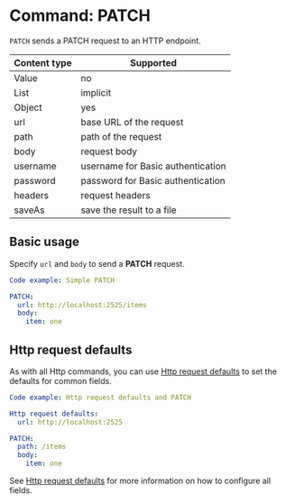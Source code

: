# Command: PATCH

`PATCH` sends a PATCH request to an HTTP endpoint.

| Content type | Supported                         |
|--------------|-----------------------------------|
| Value        | no                                |
| List         | implicit                          |
| Object       | yes                               |
| url          | base URL of the request           |
| path         | path of the request               |
| body         | request body                      |
| username     | username for Basic authentication |
| password     | password for Basic authentication |
| headers      | request headers                   |
| saveAs       | save the result to a file         |

## Basic usage

Specify `url` and `body` to send a **PATCH** request.

```yaml cli
Code example: Simple PATCH

PATCH:
  url: http://localhost:2525/items
  body:
    item: one
```

## Http request defaults

As with all Http commands, you can use [Http request defaults](Http%20request%20defaults.md) to set the defaults for
common fields.

```yaml cli
Code example: Http request defaults and PATCH

Http request defaults:
  url: http://localhost:2525

PATCH:
  path: /items
  body:
    item: one
```

See [Http request defaults](Http%20request%20defaults.md) for more information on how to configure all fields.
